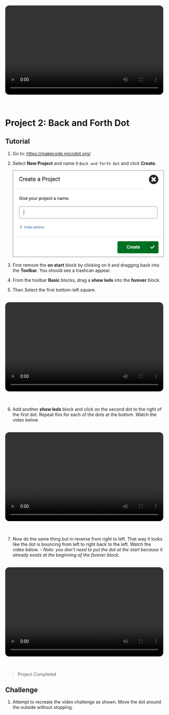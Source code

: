 <br />
<div style="position: relative; padding-bottom: 56.25%; height: 0; overflow: hidden; max-width: 100%; border-radius: 12px;">
  <video controls style="position: absolute; top: 0; left: 0; width: 100%; height: 100%; border-radius: 12px;">
    <source src="./video/p1-back-and-forth-preview.mp4" type="video/mp4">
    Completed project of back and forth
  </video>
</div>
<br /><br />

# Project 2: Back and Forth Dot

## Tutorial

1. Go to: https://makecode.microbit.org/
2. Select **New Project** and name it `Back and Forth Dot` and click **Create**.

   <img src="./images/microbi-makecode-name-project.png" style="border: solid 1px grey" />

3. First remove the **on start** block by clicking on it and dragging back into the **Toolbar**. You should see a trashcan appear.

4. From the toolbar **Basic** blocks, drag a **show leds** into the **forever** block.

5. Then Select the first bottom-left square.

<br />
<div style="position: relative; padding-bottom: 56.25%; height: 0; overflow: hidden; max-width: 100%; border-radius: 12px;">
  <video controls style="position: absolute; top: 0; left: 0; width: 100%; height: 100%; border-radius: 12px;">
    <source src="./video/microbit-makecode-p2-first-dot.mp4" type="video/mp4">
    Add show leds block and select bottom-left square / LED
  </video>
</div>
<br /><br />

6. Add another **show leds** block and click on the second dot to the right of the first dot. Repeat this for each of the dots at the bottom. Watch the video below.

<br />
<div style="position: relative; padding-bottom: 56.25%; height: 0; overflow: hidden; max-width: 100%; border-radius: 12px;">
  <video controls style="position: absolute; top: 0; left: 0; width: 100%; height: 100%; border-radius: 12px;">
    <source src="./video/microbit-makecode-p2-left-to-right.mp4" type="video/mp4">
    Moving dot from the left to right setup.
  </video>
</div>
<br /><br />

7. Now do the same thing but in reverse from right to left. That way it looks like the dot is bouncing from left to right back to the left. Watch the video below. - _Note: you don't need to put the dot at the start because it already exists at the beginning of the forever block._

<br />
<div style="position: relative; padding-bottom: 56.25%; height: 0; overflow: hidden; max-width: 100%; border-radius: 12px;">
  <video controls style="position: absolute; top: 0; left: 0; width: 100%; height: 100%; border-radius: 12px;">
    <source src="./video/microbit-makecode-p2-back-and-forth.mp4" type="video/mp4">
    Dot moving back and forth
  </video>
</div>
<br /><br />

> Project Completed

## Challenge

1. Attempt to recreate the video challenge as shown. Move the dot around the outside without stopping.
